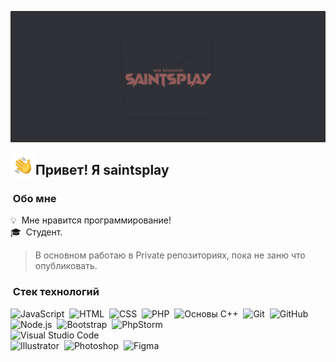 ![Aditya Vikram Singh Banner](https://raw.githubusercontent.com/saintsplay/saintsplay/master/assets/saintsplay-singh-banner.png)

<img alt="Ночное кодирование" src="./assets/Hand%20Wave.gif" width='40' align="left"/><h2>Привет! Я saintsplay</h2>

### &nbsp;Обо мне

💡 &nbsp;Мне нравится программирование! \
🎓 &nbsp;Студент.
> В основном работаю в Private репозиториях, пока не заню что опубликовать.

### &nbsp;Стек технологий

![JavaScript](https://img.shields.io/badge/-JavaScript-05122A?style=flat&logo=javascript)&nbsp;
![HTML](https://img.shields.io/badge/-HTML-05122A?style=flat&logo=HTML5)&nbsp;
![CSS](https://img.shields.io/badge/-CSS-05122A?style=flat&logo=CSS3&logoColor=1572B6)&nbsp;
![PHP](https://img.shields.io/badge/-php-05122A?style=flat&logo=php)&nbsp;
![Основы C++](https://img.shields.io/badge/-++-05122A?style=flat&logo=c)&nbsp;
![Git](https://img.shields.io/badge/-Git-05122A?style=flat&logo=git)&nbsp;
![GitHub](https://img.shields.io/badge/-GitHub-05122A?style=flat&logo=github)\
![Node.js](https://img.shields.io/badge/-Node.js-05122A?style=flat&logo=node.js)&nbsp;
![Bootstrap](https://img.shields.io/badge/-Bootstrap-05122A?style=flat&logo=bootstrap&logoColor=563D7C)&nbsp;
![PhpStorm](https://img.shields.io/badge/-PhpStorm-05122A?style=flat&logo=PhpStorm&logoColor=007ACC)\
![Visual Studio Code](https://img.shields.io/badge/-Visual%20Studio%20Code-05122A?style=flat&logo=visual-studio-code&logoColor=007ACC)\
![Illustrator](https://img.shields.io/badge/-Illustrator-05122A?style=flat&logo=adobe-illustrator)&nbsp;
![Photoshop](https://img.shields.io/badge/-Photoshop-05122A?style=flat&logo=adobe-photoshop)&nbsp;
![Figma](https://img.shields.io/badge/-Figma-05122A?style=flat&logo=figma)
